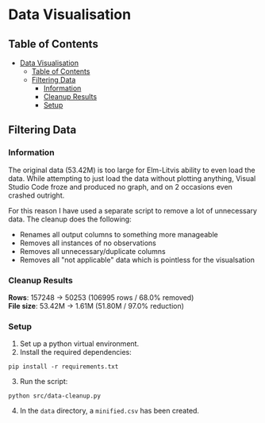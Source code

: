 # Data Visualisation

## Table of Contents
<!-- TOC -->
* [Data Visualisation](#data-visualisation)
  * [Table of Contents](#table-of-contents)
  * [Filtering Data](#filtering-data)
    * [Information](#information)
    * [Cleanup Results](#cleanup-results)
    * [Setup](#setup)
<!-- TOC -->

## Filtering Data
### Information
The original data (53.42M) is too large for Elm-Litvis ability to even load the data.
While attempting to just load the data without plotting anything, Visual Studio Code froze and produced no graph, and on 2 occasions even crashed outright.

For this reason I have used a separate script to remove a lot of unnecessary data.
The cleanup does the following:
- Renames all output columns to something more manageable
- Removes all instances of no observations
- Removes all unnecessary/duplicate columns
- Removes all "not applicable" data which is pointless for the visualsation

### Cleanup Results
**Rows**:
157248 -> 50253 (106995 rows / 68.0% removed)<br/>
**File size**:
53.42M -> 1.61M (51.80M / 97.0% reduction)

### Setup

1. Set up a python virtual environment.
2. Install the required dependencies:
```
pip install -r requirements.txt
```
3. Run the script:
```
python src/data-cleanup.py
```
4. In the `data` directory, a `minified.csv` has been created.
